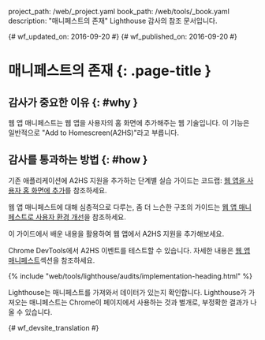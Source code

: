 project_path: /web/_project.yaml
book_path: /web/tools/_book.yaml
description: "매니페스트의 존재" Lighthouse 감사의 참조 문서입니다.

{# wf_updated_on: 2016-09-20 #}
{# wf_published_on: 2016-09-20 #}

# 매니페스트의 존재  {: .page-title }

## 감사가 중요한 이유 {: #why }

웹 앱 매니페스트는 웹 앱을 사용자의 홈 화면에 추가해주는
웹 기술입니다. 이 기능은 일반적으로 "Add to Homescreen(A2HS)"라고 부릅니다.


## 감사를 통과하는 방법 {: #how }

기존 애플리케이션에 A2HS 지원을 추가하는 단계별 실습 가이드는
코드랩: [웹 앱을
사용자 홈 화면에 추가](https://codelabs.developers.google.com/codelabs/add-to-home-screen)를 참조하세요.

웹 앱 매니페스트에 대해 심층적으로 다루는, 좀 더 느슨한 구조의 가이드는
[웹 앱 매니페스트로 사용자 환경
개선](/web/fundamentals/engage-and-retain/web-app-manifest)을 참조하세요.

이 가이드에서 배운 내용을 활용하여 웹 앱에서 A2HS 지원을 추가해보세요.


Chrome DevTools에서 A2HS 이벤트를 테스트할 수 있습니다. 자세한 내용은
[웹 앱
매니페스트](/web/tools/chrome-devtools/debug/progressive-web-apps/#manifest)섹션을 참조하세요.

{% include "web/tools/lighthouse/audits/implementation-heading.html" %}

Lighthouse는 매니페스트를 가져와서 데이터가 있는지 확인합니다. Lighthouse가 가져오는 매니페스트는
Chrome이 페이지에서 사용하는 것과 별개로, 부정확한 결과가 나올 수 있습니다.



{# wf_devsite_translation #}
